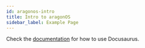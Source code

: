 ```yaml
---
id: aragonos-intro
title: Intro to aragonOS
sidebar_label: Example Page
---
```


Check the [documentation](https://docusaurus.io) for how to use Docusaurus.